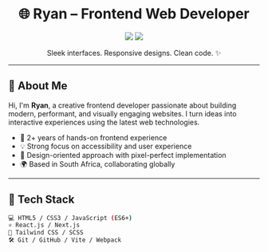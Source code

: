 <h1 align="center">🌐 Ryan – Frontend Web Developer</h1>
<p align="center">
  <img src="https://img.shields.io/badge/role-frontend--dev-blueviolet?style=flat-square">
  <img src="https://img.shields.io/badge/tech-stack-HTML%2FCSS%2FJS%2FReact-8A2BE2?style=flat-square">
</p>

<p align="center">
  Sleek interfaces. Responsive designs. Clean code. ✨
</p>

---

## 🧠 About Me

Hi, I'm **Ryan**, a creative frontend developer passionate about building modern, performant, and visually engaging websites. I turn ideas into interactive experiences using the latest web technologies.

- 💼 2+ years of hands-on frontend experience  
- 💡 Strong focus on accessibility and user experience  
- 🎨 Design-oriented approach with pixel-perfect implementation  
- 🌍 Based in South Africa, collaborating globally  

---

## 🚀 Tech Stack

```bash
💻 HTML5 / CSS3 / JavaScript (ES6+)
⚛️ React.js / Next.js
🎨 Tailwind CSS / SCSS
🛠️ Git / GitHub / Vite / Webpack
